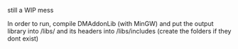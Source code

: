 still a WIP mess

In order to run, compile DMAddonLib (with MinGW) and put the output library into /libs/ and its headers into /libs/includes (create the folders if they dont exist)
